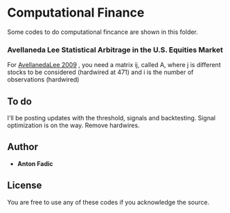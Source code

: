 # Computational Finance

Some codes to do computational fincance are shown in this folder.

### Avellaneda Lee Statistical Arbitrage in the U.S. Equities Market
For [AvellanedaLee 2009](https://papers.ssrn.com/sol3/papers.cfm?abstract_id=1153505) ,  you need a matrix ij, called A, where j is different stocks to be considered (hardwired at 471) and i is the number of observations (hardwired)

## To do

I'll be posting updates with the threshold, signals and backtesting. Signal optimization is on the way.
Remove hardwires.

## Author

* **Anton Fadic** 

## License

You are free to use any of these codes if you acknowledge the source. 
